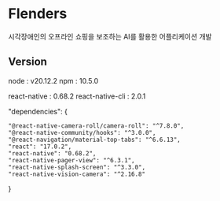 # Flenders
시각장애인의 오프라인 쇼핑을 보조하는 AI를 활용한 어플리케이션 개발

## Version

node : v20.12.2
npm : 10.5.0

react-native : 0.68.2
react-native-cli : 2.0.1

"dependencies": {

    "@react-native-camera-roll/camera-roll": "^7.8.0",
    "@react-native-community/hooks": "^3.0.0",
    "@react-navigation/material-top-tabs": "^6.6.13",
    "react": "17.0.2",
    "react-native": "0.68.2",
    "react-native-pager-view": "^6.3.1",
    "react-native-splash-screen": "^3.3.0",
    "react-native-vision-camera": "^2.16.8"
    
}
